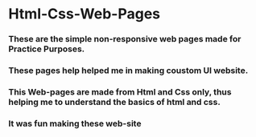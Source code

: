 # Html-Css-Web-Pages

### These are the simple non-responsive web pages made for Practice Purposes.
### These pages help helped me in making coustom UI website.
### This Web-pages are made from Html and Css only, thus helping me to understand the basics of html and css.

### It was fun making these web-site

